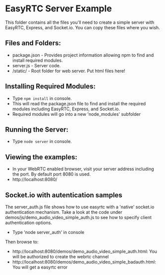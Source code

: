 EasyRTC Server Example
======================

This folder contains all the files you'll need to create a simple server with EasyRTC, Express, and Socket.io. You can copy these files where you wish.

Files and Folders:
------------------

 - package.json - Provides project information allowing npm to find and install required modules.
 - server.js - Server code.
 - /static/ - Root folder for web server. Put html files here!

 
Installing Required Modules:
----------------------------

 - Type `npm install` in console.
 - This will read the package.json file to find and install the required modules including EasyRTC, Express, and Socket.io.
 - Required modules will go into a new 'node_modules' subfolder


Running the Server:
-------------------

 - Type `node server` in console.


Viewing the examples:
---------------------

 - In your WebRTC enabled browser, visit your server address including the port. By default port 8080 is used.
 - http://localhost:8080/

 Socket.io with autentication samples
 ------------------------------------

 The server_auth.js file shows how to use easyrtc with a 'native' socket.io authentication mechanism.
 Take a look at the code under demos/js/demo_audio_video_simple_auth.js to see how to specify client authentication options.

 - Type 'node server_auth' in console

Then browse to:

- http://localhost:8080/demos/demo_audio_video_simple_auth.html: You will be authorized to create the webrtc channel
- http://localhost:8080/demos/demo_audio_video_simple_badauth.html: You will get a easyrtc error